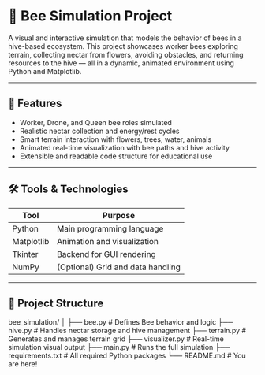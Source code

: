 # 🐝 Bee Simulation Project

A visual and interactive simulation that models the behavior of bees in a hive-based ecosystem. This project showcases worker bees exploring terrain, collecting nectar from flowers, avoiding obstacles, and returning resources to the hive — all in a dynamic, animated environment using Python and Matplotlib.

---

## 🚀 Features

- Worker, Drone, and Queen bee roles simulated
- Realistic nectar collection and energy/rest cycles
- Smart terrain interaction with flowers, trees, water, animals
- Animated real-time visualization with bee paths and hive activity
- Extensible and readable code structure for educational use

---

## 🛠️ Tools & Technologies

| Tool         | Purpose                            |
|--------------|------------------------------------|
| Python       | Main programming language          |
| Matplotlib   | Animation and visualization        |
| Tkinter      | Backend for GUI rendering          |
| NumPy        | (Optional) Grid and data handling  |

---

## 📁 Project Structure

bee_simulation/
│
├── bee.py # Defines Bee behavior and logic
├── hive.py # Handles nectar storage and hive management
├── terrain.py # Generates and manages terrain grid
├── visualizer.py # Real-time simulation visual output
├── main.py # Runs the full simulation
├── requirements.txt # All required Python packages
└── README.md # You are here!


